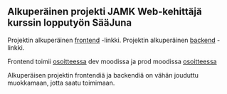 ## Alkuperäinen projekti JAMK Web-kehittäjä kurssin lopputyön SääJuna
Projektin alkuperäinen [frontend](https://github.com/jmkahko/saajuna-frontend) -linkki.
Projektin alkuperäinen [backend](https://github.com/jmkahko/saajuna-backend) -linkki.

Frontend toimii [osoitteessa](http://localhost:4200) dev moodissa ja prod moodissa [osoitteessa](http://localhost:8080)

Alkuperäisen projektin frontendiä ja backendiä on vähän jouduttu muokkamaan, jotta saatu toimimaan.